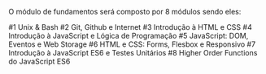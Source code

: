 O módulo de fundamentos será composto por 8 módulos sendo eles:

#1 Unix & Bash
#2 Git, Github e Internet
#3 Introdução à HTML e CSS
#4 Introdução à JavaScript e Lógica de Programação
#5 JavaScript: DOM, Eventos e Web Storage
#6 HTML e CSS: Forms, Flesbox e Responsivo
#7 Introdução à JavaScript ES6 e Testes Unitários
#8 Higher Order Functions do JavaScript ES6
